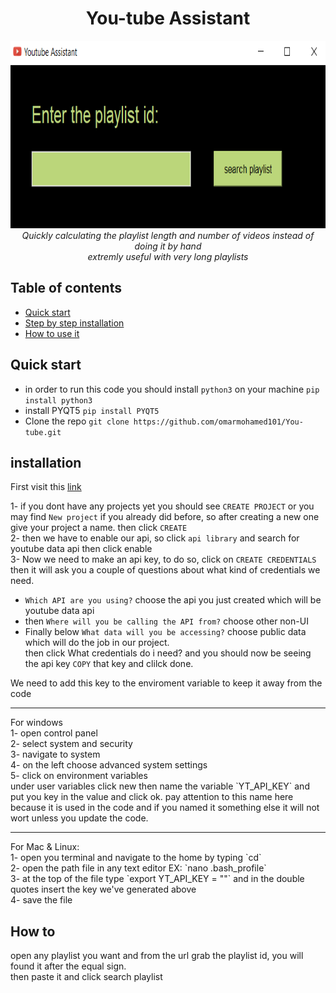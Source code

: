 <h1 align="center">You-tube Assistant</h1>
<p align="center">
  <img src="yt.PNG" alt="project running"  height="300px"/>
  <br>
  <i>Quickly calculating the playlist length and number of videos instead of doing it by hand
    <br>extremly useful with very long playlists</i>
  <br>
</p>

## Table of contents

- [Quick start](#Quick-start)
- [Step by step installation](#installation)
- [How to use it](How-to)


## Quick start

- in order to run this code you should install `python3` on your machine `pip install python3`
- install PYQT5 `pip install PYQT5`
- Clone the repo `git clone https://github.com/omarmohamed101/You-tube.git`

## installation

First visit this [link](https://console.developers.google.com/) </br>

1- if you dont have any projects yet you should see `CREATE PROJECT` or you may find `New project` if you already did before, so after creating a new one give your project a name. then click `CREATE`</br>
2- then we have to enable our api, so click `api library` and search for youtube data api then click enable</br>
3- Now we need to make an api key, to do so, click on `CREATE CREDENTIALS` then it will ask you a couple of questions about what kind of credentials we need.</br>
  - `Which API are you using?` choose the api you just created which will be youtube data api </br>
  - then `Where will you be calling the API from?` choose other non-UI </br>
  - Finally below `What data will you be accessing?` choose public data which will do the job in our project. </br>
then click What credentials do i need?
and you should now be seeing the api key `COPY` that key and clilck done.</br>


We need to add this key to the enviroment variable to keep it away from the code</br>
<hr>
For windows </br>
1- open control panel</br>
2- select system and security</br>
3- navigate to system</br>
4- on the left choose advanced system settings</br>
5- click on environment variables</br>
under user variables click new then name the variable `YT_API_KEY` and put you key in the value and click ok. pay attention to this name here because it is used in the code and if 
you named it something else it will not wort unless you update the code.</br>
<hr>
For Mac & Linux:</br>
1- open you terminal and navigate to the home by typing `cd`</br>
2- open the path file in any text editor EX: `nano .bash_profile`</br>
3- at the top of the file type `export YT_API_KEY = ""` and in the double quotes insert the key we've generated above</br>
4- save the file</br>
</hr>

## How to

open any playlist you want and from the url grab the playlist id, you will found it after the equal sign. </br>
then paste it and click search playlist




